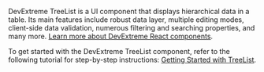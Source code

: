 DevExtreme TreeList is a UI component that displays hierarchical data in a table. Its main features include robust data layer, multiple editing modes, client-side data validation, numerous filtering and searching properties, and many more. [Learn more about DevExtreme React components](/Documentation/Guide/React_Components/DevExtreme_React_Components/).

To get started with the DevExtreme TreeList component, refer to the following tutorial for step-by-step instructions: [Getting Started with TreeList](/Documentation/Guide/UI_Components/TreeList/Getting_Started_with_TreeList/).
<!--split-->